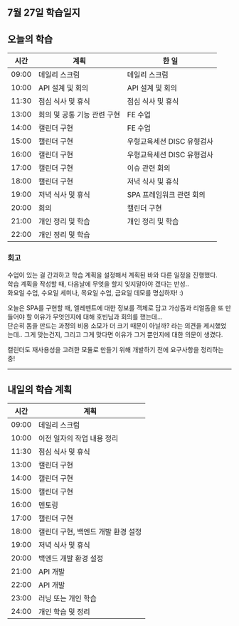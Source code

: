 ## 7월 27일 학습일지

## 오늘의 학습

| 시간  | 계획                        | 한 일    |
| ----- | --------------------------- | ---- |
| 09:00 | 데일리 스크럼               | 데일리 스크럼     |
| 10:00 | API 설계 및 회의            | API 설계 및 회의     |
| 11:30 | 점심 식사 및 휴식           | 점심 식사 및 휴식     |
| 13:00 | 회의 및 공통 기능 관련 구현 | FE 수업     |
| 14:00 | 캘린더 구현                 | FE 수업     |
| 15:00 | 캘린더 구현                 | 우형교육세션 DISC 유형검사     |
| 16:00 | 캘린더 구현                 | 우형교육세션 DISC 유형검사     |
| 17:00 | 캘린더 구현                 | 이슈 관련 회의     |
| 18:00 | 캘린더 구현                 | 저녁 식사 및 휴식     |
| 19:00 | 저녁 식사 및 휴식           | SPA 프레임워크 관련 회의     |
| 20:00 | 회의                        | 캘린더 구현 |
| 21:00 | 개인 정리 및 학습           | 개인 정리 및 학습     |
| 22:00 | 개인 정리 및 학습           |      |

### 회고

수업이 있는 걸 간과하고 학습 계획을 설정해서 계획된 바와 다른 일정을 진행했다.  
학습 계획을 작성할 때, 다음날에 무엇을 할지 잊지말아야 겠다는 반성..  
화요일 수업, 수요일 세미나, 목요일 수업, 금요일 데모를 명심하자! :)

오늘은 SPA를 구현할 때, 엘레멘트에 대한 정보를 객체로 담고 가상돔과 리얼돔을 또 만들어야 할 이유가 무엇인지에 대해 호빈님과 회의를 했는데...  
단순히 돔을 만드는 과정의 비용 소모가 더 크기 때문이 아닐까? 라는 의견을 제시했었는데.. 그게 맞는건지, 그리고 그게 맞다면 이유가 그거 뿐인지에 대한 의문이 생겼다.

캘린더도 재사용성을 고려한 모듈로 만들기 위해 개발하기 전에 요구사항을 정리하는 중!

---

## 내일의 학습 계획

| 시간  | 계획                        |
| ----- | --------------------------- |
| 09:00 | 데일리 스크럼               |
| 10:00 | 이전 일자의 작업 내용 정리            |
| 11:30 | 점심 식사 및 휴식           |
| 13:00 | 캘린더 구현 |
| 14:00 | 캘린더 구현                 |
| 15:00 | 캘린더 구현                 |
| 16:00 | 멘토링                 |
| 17:00 | 캘린더 구현                 |
| 18:00 | 캘린더 구현, 백엔드 개발 환경 설정                 |
| 19:00 | 저녁 식사 및 휴식           |
| 20:00 | 백엔드 개발 환경 설정                        |
| 21:00 | API 개발           |
| 22:00 | API 개발           |
| 23:00 | 러닝 또는 개인 학습          |
| 24:00 | 개인 학습 및 정리           |
